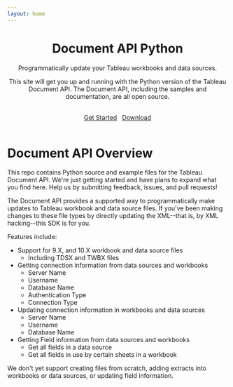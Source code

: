```yaml
---
layout: home
---
```

<header class="jumbotron hero-spacer text-center">
    <h1>Document API Python</h1>
    <p>Programmatically update your Tableau workbooks and data sources.</p>
    <p>This site will get you up and running with the Python version of the Tableau Document API. The Document API, including the  samples and documentation, are all open source.</p>
    <br />
    <a class="btn btn-primary btn-lg" href="{{ site.baseurl }}/docs" role="button">Get Started</a>&nbsp;&nbsp;
    <a class="btn btn-primary btn-lg" href="https://github.com/tableau/document-api-python/releases" role="button">Download</a>
</header>

# Document API Overview
This repo contains Python source and example files for the Tableau Document API. We're just getting started and have plans to expand what you find here. Help us by submitting feedback, issues, and pull requests!

The Document API provides a supported way to programmatically make updates to Tableau workbook and data source files. If you've been making changes to these file types by directly updating the XML--that is, by XML hacking--this SDK is for you.

Features include:

- Support for 9.X, and 10.X workbook and data source files
    - Including TDSX and TWBX files
- Getting connection information from data sources and workbooks
    - Server Name
    - Username
    - Database Name
    - Authentication Type
    - Connection Type
- Updating connection information in workbooks and data sources
    - Server Name
    - Username
    - Database Name
- Getting Field information from data sources and workbooks
    - Get all fields in a data source
    - Get all fields in use by certain sheets in a workbook

We don't yet support creating files from scratch, adding extracts into workbooks or data sources, or updating field information.

